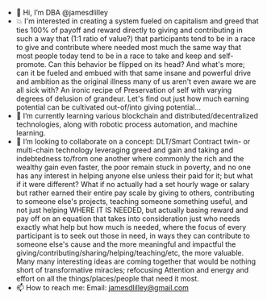 - 👋 Hi, I’m DBA @jamesdlilley
- 💥 I'm interested in creating a system fueled on capitalism 
and greed that ties 100% of payoff and reward directly to giving 
and contributing in such a way that (1:1 ratio of value?) that 
participants tend to be in a race to give and contribute where 
needed most much the same way that most people today tend to be 
in a race to take  and keep and self-promote. Can this behavior 
be flipped on its head? And what's more;  can it be fueled and 
embued with that same insane and powerful drive and ambition as 
the original illness many of us aren't even aware we are all sick 
with? An ironic recipe of Preservation of self with varying 
degrees of delusion of grandeur. Let's find out just how much 
earning potential can be cultivated out-of/into giving potential...
- 🌱 I’m currently learning various blockchain and 
distributed/decentralized technologies, along with robotic 
process automation, and machine learning.
- 💞️ I’m looking to collaborate on a concept: DLT/Smart 
Contract twin- or multi-chain technology leveraging greed and gain
and taking and indebtedness to/from one another where commonly the 
rich and the wealthy gain even faster,  the poor remain stuck in 
poverty, and no one has any interest in helping anyone else 
unless their paid for it; but what if it were different? What if 
no actually had a set hourly wage or salary but rather earned 
their entire pay scale by giving to others, contributing to 
someone else's projects, teaching someone something useful, and 
not just helping WHERE IT IS NEEDED, but actually basing reward 
and pay off on an equation that takes into consideration just who 
needs exactly what help but how much is needed, where the focus of 
every participant is to seek out those in need, in ways they can 
contribute to someone else's cause and the more meaningful and 
impactful the giving/contributing/sharing/helping/teaching/etc, 
the more valuable. Many many interesting ideas are coming together
that would be nothing short of transformative miracles; refocusing 
Attention and energy and effort on all the things/places/people that 
need it most.
- 📫 How to reach me:
Email: <a href="mailto://jamesdlilley@gmail.com">jamesdlilley@gmail.com</a>

